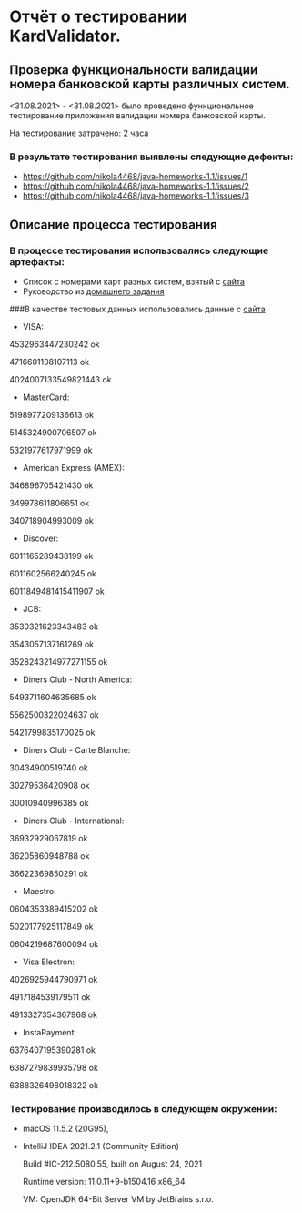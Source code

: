 # Отчёт о тестировании KardValidator.

## Проверка функциональности валидации номера банковской карты различных систем.

<31.08.2021> - <31.08.2021> было проведено функциональное тестирование приложения валидации номера банковской карты.

На тестирование затрачено: 2 часа

### В результате тестирования выявлены следующие дефекты:
* https://github.com/nikola4468/java-homeworks-1.1/issues/1
* https://github.com/nikola4468/java-homeworks-1.1/issues/2
* https://github.com/nikola4468/java-homeworks-1.1/issues/3

## Описание процесса тестирования

### В процессе тестирования использовались следующие артефакты:
* Список с номерами карт разных систем, взятый с [сайта](https://www.freeformatter.com/credit-card-number-generator-validator.html)
* Руководство из [домашнего задания](https://github.com/netology-code/javaqa-homeworks/tree/master/intro)

###В качестве тестовых данных использовались данные с [сайта](https://www.freeformatter.com/credit-card-number-generator-validator.html)
* VISA:

4532963447230242 ok

4716601108107113 ok

4024007133549821443 ok

* MasterCard:

5198977209136613 ok

5145324900706507 ok

5321977617971999 ok


* American Express (AMEX):

346896705421430 ok

349978611806651 ok

340718904993009 ok

* Discover:

6011165289438199 ok

6011602566240245 ok

6011849481415411907 ok

* JCB:

3530321623343483 ok

3543057137161269 ok

3528243214977271155 ok

* Diners Club - North America:

5493711604635685 ok

5562500322024637 ok

5421799835170025 ok

* Diners Club - Carte Blanche:

30434900519740 ok

30279536420908 ok

30010940996385 ok

* Diners Club - International:

36932929067819 ok

36205860948788 ok

36622369850291 ok

* Maestro:

0604353389415202 ok

5020177925117849 ok

0604219687600094 ok

* Visa Electron:

4026925944790971 ok

4917184539179511 ok

4913327354367968 ok

* InstaPayment:

6376407195390281 ok

6387279839935798 ok

6388326498018322 ok

### Тестирование производилось в следующем окружении:
* macOS 11.5.2 (20G95),
* IntelliJ IDEA 2021.2.1 (Community Edition)

  Build #IC-212.5080.55, built on August 24, 2021

  Runtime version: 11.0.11+9-b1504.16 x86_64

  VM: OpenJDK 64-Bit Server VM by JetBrains s.r.o.
